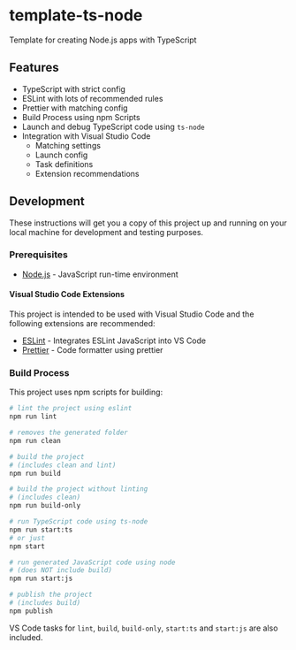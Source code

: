 # template-ts-node

Template for creating Node.js apps with TypeScript

## Features

- TypeScript with strict config
- ESLint with lots of recommended rules
- Prettier with matching config
- Build Process using npm Scripts
- Launch and debug TypeScript code using `ts-node`
- Integration with Visual Studio Code
  - Matching settings
  - Launch config
  - Task definitions
  - Extension recommendations

## Development

These instructions will get you a copy of this project up and running on your local machine for development and testing purposes.

### Prerequisites

- [Node.js](https://nodejs.org) - JavaScript run-time environment

#### Visual Studio Code Extensions

This project is intended to be used with Visual Studio Code and the following extensions are recommended:

- [ESLint](https://marketplace.visualstudio.com/items?itemName=dbaeumer.vscode-eslint) - Integrates ESLint JavaScript into VS Code
- [Prettier](https://marketplace.visualstudio.com/items?itemName=esbenp.prettier-vscode) - Code formatter using prettier

### Build Process

This project uses npm scripts for building:

```bash
# lint the project using eslint
npm run lint

# removes the generated folder
npm run clean

# build the project
# (includes clean and lint)
npm run build

# build the project without linting
# (includes clean)
npm run build-only

# run TypeScript code using ts-node
npm run start:ts
# or just
npm start

# run generated JavaScript code using node
# (does NOT include build)
npm run start:js

# publish the project
# (includes build)
npm publish
```

VS Code tasks for `lint`, `build`, `build-only`, `start:ts` and `start:js` are also included.
